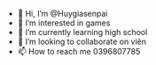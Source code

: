 - 👋 Hi, I’m @Huygiasenpai
- 👀 I’m interested in  games   
- 🌱 I’m currently learning high school
- 💞️ I’m looking to collaborate on viên        
- 📫 How to reach me 0396807785

<!---
Huygiasenpai/Huygiasenpai is a ✨ special ✨ repository because its `README.md` (this file) appears on your GitHub profile.
You can click the Preview link to take a look at your changes.
--->

